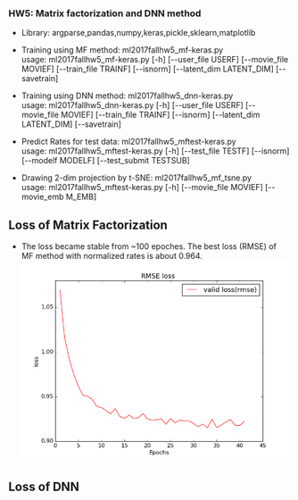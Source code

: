 ### HW5: Matrix factorization and DNN method
* Library: argparse,pandas,numpy,keras,pickle,sklearn,matplotlib 
* Training using MF method: ml2017fallhw5_mf-keras.py\
  usage: ml2017fallhw5_mf-keras.py [-h] [--user_file USERF]
                                 [--movie_file MOVIEF] [--train_file TRAINF]
                                 [--isnorm] [--latent_dim LATENT_DIM]
                                 [--savetrain]

* Training using DNN method: ml2017fallhw5_dnn-keras.py\
  usage: ml2017fallhw5_dnn-keras.py [-h] [--user_file USERF]
                                  [--movie_file MOVIEF] [--train_file TRAINF]
                                  [--isnorm] [--latent_dim LATENT_DIM]
                                  [--savetrain]
                                  
* Predict Rates for test data: ml2017fallhw5_mftest-keras.py\
  usage: ml2017fallhw5_mftest-keras.py [-h] [--test_file TESTF] [--isnorm]
                                     [--modelf MODELF] [--test_submit TESTSUB]
                                     
* Drawing 2-dim projection by t-SNE: ml2017fallhw5_mf_tsne.py\
  usage: ml2017fallhw5_mftest-keras.py [-h] [--movie_file MOVIEF]
                                     [--movie_emb M_EMB]
                                     
## Loss of Matrix Factorization 
* The loss became stable from ~100 epoches. The best loss (RMSE) of MF method with normalized rates is about 0.964.
![Loss MF Latent dimension = 15](https://github.com/MLTAIWAN/Hung-yi-Lee2017spring/blob/kunxian/hw5/result/dnnloss_rmse_norm_d15.png "RMSE")

## Loss of DNN
